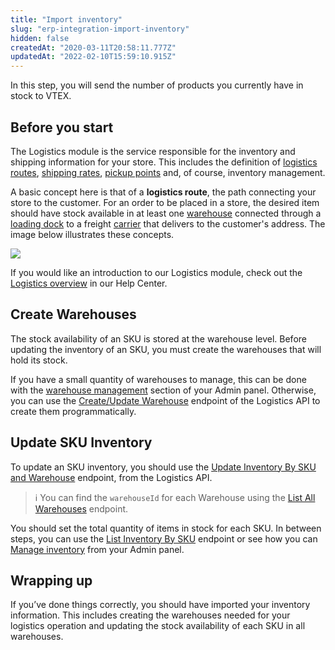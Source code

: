 ```yaml
---
title: "Import inventory"
slug: "erp-integration-import-inventory"
hidden: false
createdAt: "2020-03-11T20:58:11.777Z"
updatedAt: "2022-02-10T15:59:10.915Z"
---
```


In this step, you will send the number of products you currently have in stock to VTEX.

## Before you start

The Logistics module is the service responsible for the inventory and shipping information for your store. This includes the definition of [logistics routes](https://help.vtex.com/tracks/logistics-101--13TFDwDttPl9ki9OXQhyjx/1xo0jmMDcnAUU5ZOavdQ7M), [shipping rates](https://help.vtex.com/tracks/logistics-101--13TFDwDttPl9ki9OXQhyjx/2Pj1gKR80QIuUhc0orMraD), [pickup points](https://help.vtex.com/en/tutorial/pickup-points--2fljn6wLjn8M4lJHA6HP3R#) and, of course, inventory management.

A basic concept here is that of a **logistics route**, the path connecting your store to the customer. For an order to be placed in a store, the desired item should have stock available in at least one [warehouse](https://help.vtex.com/en/tutorial/warehouse--6oIxvsVDTtGpO7y6zwhGpb) connected through a [loading dock](https://help.vtex.com/en/tutorial/loading-dock--5DY8xHEjOLYDVL41Urd5qj) to a freight [carrier](https://help.vtex.com/en/tutorial/carries-on-vtex--7u9duMD5UQa2QQwukAWMcE) that delivers to the customer's address. The image below illustrates these concepts.

![](https://raw.githubusercontent.com/vtexdocs/dev-portal-content/main/images/erp-integration-import-inventory-0.png)

If you would like an introduction to our Logistics module, check out the [Logistics overview](https://help.vtex.com/en/tutorial/logistics--53udnvI5eBy8DKo8FOjMoP) in our Help Center.

## Create Warehouses

The stock availability of an SKU is stored at the warehouse level. Before updating the inventory of an SKU, you must create the warehouses that will hold its stock.

If you have a small quantity of warehouses to manage, this can be done with the [warehouse management](https://help.vtex.com/pt/tutorial/gerenciar-estoque--tutorials_137#) section of your Admin panel. Otherwise, you can use the [Create/Update Warehouse](https://developers.vtex.com/vtex-rest-api/reference/createupdatewarehouse) endpoint of the Logistics API to create them programmatically.

## Update SKU Inventory

To update an SKU inventory, you should use the [Update Inventory By SKU and Warehouse](https://developers.vtex.com/vtex-rest-api/reference/updateinventorybyskuandwarehouse) endpoint, from the Logistics API.

>ℹ️ You can find the `warehouseId` for each Warehouse using the [List All Warehouses](https://developers.vtex.com/vtex-rest-api/reference/allwarehouses) endpoint.

You should set the total quantity of items in stock for each SKU. In between steps, you can use the [List Inventory By SKU](https://developers.vtex.com/vtex-rest-api/reference/inventorybysku) endpoint or see how you can [Manage inventory](https://help.vtex.com/pt/tutorial/gerenciar-itens-em-estoque--tutorials_139) from your Admin panel.

## Wrapping up

If you’ve done things correctly, you should have imported your inventory information. This includes creating the warehouses needed for your logistics operation and updating the stock availability of each SKU in all warehouses.
